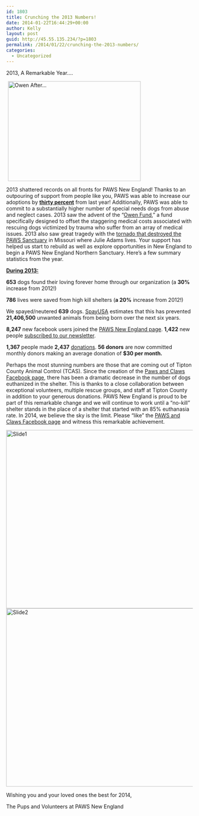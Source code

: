 ```yaml
---
id: 1803
title: Crunching the 2013 Numbers!
date: 2014-01-22T16:44:29+00:00
author: Kelly
layout: post
guid: http://45.55.135.234/?p=1803
permalink: /2014/01/22/crunching-the-2013-numbers/
categories:
  - Uncategorized
---
```

2013, A Remarkable Year&#8230;.

<img class=" wp-image-1747  alignleft" style="margin-left: 5px; margin-right: 5px;" alt="Owen After..." src="https://pawsnewengland.com/wp-content/uploads/2013/08/Snuggles-640x480.jpg" width="358" height="269" />

2013 shattered records on all fronts for PAWS New England! Thanks to an outpouring of support from people like you, PAWS was able to increase our adoptions by **<span style="text-decoration: underline;">thirty percent</span>** from last year! Additionally, PAWS was able to commit to a substantially higher number of special needs dogs from abuse and neglect cases. 2013 saw the advent of the &#8220;<a href="http://pawsnewengland.us1.list-manage1.com/track/click?u=0c705fc71db1e2d4d6f5f4ba3&id=b0fda5b3a6&e=32134a3c9c" target="_blank">Owen Fund</a>,&#8221; a fund specifically designed to offset the staggering medical costs associated with rescuing dogs victimized by trauma who suffer from an array of medical issues. 2013 also saw great tragedy with the <a href="http://pawsnewengland.us1.list-manage.com/track/click?u=0c705fc71db1e2d4d6f5f4ba3&id=02555ddb5e&e=32134a3c9c" target="_blank">tornado that destroyed the PAWS Sanctuary</a> in Missouri where Julie Adams lives. Your support has helped us start to rebuild as well as explore opportunities in New England to begin a PAWS New England Northern Sanctuary. Here&#8217;s a few summary statistics from the year.

<span style="text-decoration: underline;"><strong>During 2013:</strong></span>

**653** dogs found their loving forever home through our organization (a **30%** increase from 2012!)

**786** lives were saved from high kill shelters (**a 20%** increase from 2012!)

We spayed/neutered **639** dogs. <a href="http://pawsnewengland.us1.list-manage.com/track/click?u=0c705fc71db1e2d4d6f5f4ba3&id=518a9fe7dd&e=32134a3c9c" target="_blank">SpayUSA</a> estimates that this has prevented **21,406,500** unwanted animals from being born over the next six years.

**8,247** new facebook users joined the <a href="http://pawsnewengland.us1.list-manage1.com/track/click?u=0c705fc71db1e2d4d6f5f4ba3&id=666898467e&e=32134a3c9c" target="_blank">PAWS New England page</a>. **1,422** new people <a href="http://pawsnewengland.us1.list-manage.com/track/click?u=0c705fc71db1e2d4d6f5f4ba3&id=502b43731d&e=32134a3c9c" target="_blank">subscribed to our newsletter</a>.

**1,367** people made **2,437** <a href="http://pawsnewengland.us1.list-manage.com/track/click?u=0c705fc71db1e2d4d6f5f4ba3&id=d42720c04f&e=32134a3c9c" target="_blank">donations</a>. **56 donors** are now committed monthly donors making an average donation of **$30 per month.**

Perhaps the most stunning numbers are those that are coming out of Tipton County Animal Control (TCAS). Since the creation of the <a href="http://pawsnewengland.us1.list-manage.com/track/click?u=0c705fc71db1e2d4d6f5f4ba3&id=8efbcbc1e6&e=32134a3c9c" target="_blank">Paws and Claws Facebook page</a>, there has been a dramatic decrease in the number of dogs euthanized in the shelter. This is thanks to a close collaboration between exceptional volunteers, multiple rescue groups, and staff at Tipton County in addition to your generous donations. PAWS New England is proud to be part of this remarkable change and we will continue to work until a &#8220;no-kill&#8221; shelter stands in the place of a shelter that started with an 85% euthanasia rate. In 2014, we believe the sky is the limit. Please &#8220;like&#8221; the <a href="http://pawsnewengland.us1.list-manage.com/track/click?u=0c705fc71db1e2d4d6f5f4ba3&id=f92236a2dc&e=32134a3c9c" target="_blank">PAWS and Claws Facebook page</a> and witness this remarkable achievement.

<img class="size-medium wp-image-1804 alignnone" alt="Slide1" src="https://pawsnewengland.com/wp-content/uploads/2014/01/Slide1-640x480.jpg" width="640" height="480" />

<img alt="Slide2" src="https://pawsnewengland.com/wp-content/uploads/2014/01/Slide2-640x480.jpg" width="640" height="480" />

Wishing you and your loved ones the best for 2014,
  
The Pups and Volunteers at PAWS New England